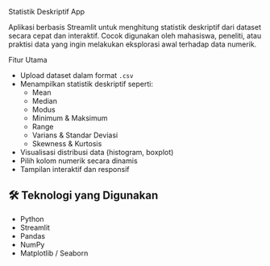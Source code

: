Statistik Deskriptif App

Aplikasi berbasis Streamlit untuk menghitung statistik deskriptif dari dataset secara cepat dan interaktif. Cocok digunakan oleh mahasiswa, peneliti, atau praktisi data yang ingin melakukan eksplorasi awal terhadap data numerik.

Fitur Utama

- Upload dataset dalam format `.csv`
- Menampilkan statistik deskriptif seperti:
  - Mean
  - Median
  - Modus
  - Minimum & Maksimum
  - Range
  - Varians & Standar Deviasi
  - Skewness & Kurtosis
- Visualisasi distribusi data (histogram, boxplot)
- Pilih kolom numerik secara dinamis
- Tampilan interaktif dan responsif

## 🛠️ Teknologi yang Digunakan

- Python
- Streamlit
- Pandas
- NumPy
- Matplotlib / Seaborn

